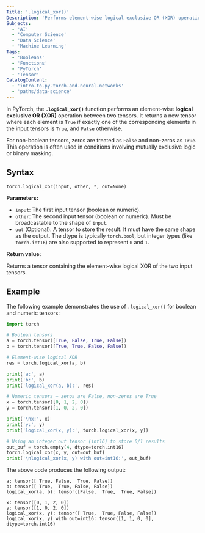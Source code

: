 ```yaml
---  
Title: '.logical_xor()'  
Description: 'Performs element-wise logical exclusive OR (XOR) operation on boolean tensors, returning a tensor where each element is `True` if the corresponding elements of the inputs differ, and `False` otherwise.'  
Subjects:  
  - 'AI'  
  - 'Computer Science'  
  - 'Data Science'  
  - 'Machine Learning'  
Tags:  
  - 'Booleans'  
  - 'Functions'  
  - 'PyTorch'  
  - 'Tensor'  
CatalogContent:  
  - 'intro-to-py-torch-and-neural-networks'  
  - 'paths/data-science'  
---  
```


In PyTorch, the **`.logical_xor()`** function performs an element-wise **logical exclusive OR (XOR)** operation between two tensors. It returns a new tensor where each element is `True` if exactly one of the corresponding elements in the input tensors is `True`, and `False` otherwise.  

For non-boolean tensors, zeros are treated as `False` and non-zeros as `True`. This operation is often used in conditions involving mutually exclusive logic or binary masking.  

## Syntax  

```pseudo
torch.logical_xor(input, other, *, out=None)
```  

**Parameters:**  

- `input`: The first input tensor (boolean or numeric).  
- `other`: The second input tensor (boolean or numeric). Must be broadcastable to the shape of `input`.  
- `out` (Optional): A tensor to store the result. It must have the same shape as the output. The dtype is typically `torch.bool`, but integer types (like `torch.int16`) are also supported to represent `0` and `1`.  

**Return value:**  

Returns a tensor containing the element-wise logical XOR of the two input tensors.  

## Example  

The following example demonstrates the use of `.logical_xor()` for boolean and numeric tensors:  

```py
import torch

# Boolean tensors
a = torch.tensor([True, False, True, False])
b = torch.tensor([True, True, False, False])

# Element-wise logical XOR
res = torch.logical_xor(a, b)

print('a:', a)
print('b:', b)
print('logical_xor(a, b):', res)

# Numeric tensors — zeros are False, non-zeros are True
x = torch.tensor([0, 1, 2, 0])
y = torch.tensor([1, 0, 2, 0])

print('\nx:', x)
print('y:', y)
print('logical_xor(x, y):', torch.logical_xor(x, y))

# Using an integer out tensor (int16) to store 0/1 results
out_buf = torch.empty(4, dtype=torch.int16)
torch.logical_xor(x, y, out=out_buf)
print('\nlogical_xor(x, y) with out=int16:', out_buf)
```  

The above code produces the following output:  

```shell
a: tensor([ True, False,  True, False])
b: tensor([ True,  True, False, False])
logical_xor(a, b): tensor([False,  True,  True, False])

x: tensor([0, 1, 2, 0])
y: tensor([1, 0, 2, 0])
logical_xor(x, y): tensor([ True,  True, False, False])
logical_xor(x, y) with out=int16: tensor([1, 1, 0, 0], dtype=torch.int16)
```  
